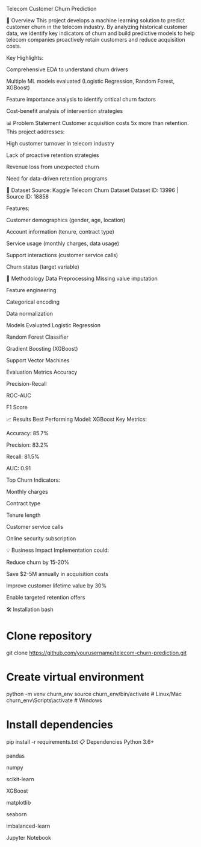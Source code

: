 Telecom Customer Churn Prediction

📌 Overview
This project develops a machine learning solution to predict customer churn in the telecom industry. By analyzing historical customer data, we identify key indicators of churn and build predictive models to help telecom companies proactively retain customers and reduce acquisition costs.

Key Highlights:

Comprehensive EDA to understand churn drivers

Multiple ML models evaluated (Logistic Regression, Random Forest, XGBoost)

Feature importance analysis to identify critical churn factors

Cost-benefit analysis of intervention strategies

📊 Problem Statement
Customer acquisition costs 5x more than retention. This project addresses:

High customer turnover in telecom industry

Lack of proactive retention strategies

Revenue loss from unexpected churn

Need for data-driven retention programs

💾 Dataset
Source: Kaggle Telecom Churn Dataset
Dataset ID: 13996 | Source ID: 18858

Features:

Customer demographics (gender, age, location)

Account information (tenure, contract type)

Service usage (monthly charges, data usage)

Support interactions (customer service calls)

Churn status (target variable)

🧠 Methodology
Data Preprocessing
Missing value imputation

Feature engineering

Categorical encoding

Data normalization

Models Evaluated
Logistic Regression

Random Forest Classifier

Gradient Boosting (XGBoost)

Support Vector Machines

Evaluation Metrics
Accuracy

Precision-Recall

ROC-AUC

F1 Score

📈 Results
Best Performing Model: XGBoost
Key Metrics:

Accuracy: 85.7%

Precision: 83.2%

Recall: 81.5%

AUC: 0.91

Top Churn Indicators:

Monthly charges

Contract type

Tenure length

Customer service calls

Online security subscription

💡 Business Impact
Implementation could:

Reduce churn by 15-20%

Save $2-5M annually in acquisition costs

Improve customer lifetime value by 30%

Enable targeted retention offers

🛠️ Installation
bash
# Clone repository
git clone https://github.com/yourusername/telecom-churn-prediction.git

# Create virtual environment
python -m venv churn_env
source churn_env/bin/activate  # Linux/Mac
churn_env\Scripts\activate  # Windows

# Install dependencies
pip install -r requirements.txt
📋 Dependencies
Python 3.6+

pandas

numpy

scikit-learn

XGBoost

matplotlib

seaborn

imbalanced-learn

Jupyter Notebook

